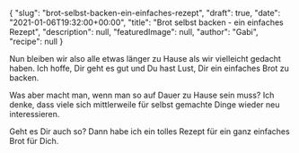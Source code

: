 {
    "slug": "brot-selbst-backen-ein-einfaches-rezept",
    "draft": true,
    "date": "2021-01-06T19:32:00+00:00",
    "title": "Brot selbst backen - ein einfaches Rezept",
    "description": null,
    "featuredImage": null,
    "author": "Gabi",
    "recipe": null
}

Nun bleiben wir also alle etwas länger zu Hause als wir vielleicht gedacht haben. Ich hoffe, Dir geht es gut und Du hast Lust, Dir ein einfaches Brot zu backen.

Was aber macht man, wenn man so auf Dauer zu Hause sein muss? Ich denke, dass viele sich mittlerweile für selbst gemachte Dinge wieder neu interessieren.

Geht es Dir auch so? Dann habe ich ein tolles Rezept für ein ganz einfaches Brot für Dich.